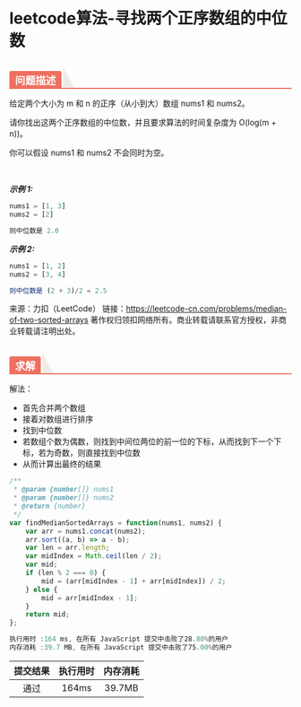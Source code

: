 # leetcode算法-寻找两个正序数组的中位数

<h2 style="margin-top: 30px; margin-bottom: 15px; padding: 0px; font-weight: bold; color: black; border-bottom: 2px solid rgb(239, 112, 96); font-size: 1.3em;" data-id="heading-1"><span style="display: none;" class="prefix"></span><span style="display: inline-block; font-weight: bold; background: rgb(239, 112, 96); color: #ffffff; padding: 3px 10px 1px; border-top-right-radius: 3px; border-top-left-radius: 3px; margin-right: 3px;" class="content">问题描述</span><span class="suffix"></span><span style="display: inline-block; vertical-align: bottom; border-bottom: 36px solid #efebe9; border-right: 20px solid transparent;"> </span></h2>

给定两个大小为 m 和 n 的正序（从小到大）数组 nums1 和 nums2。

请你找出这两个正序数组的中位数，并且要求算法的时间复杂度为 O(log(m + n))。

你可以假设 nums1 和 nums2 不会同时为空。

 

***示例 1:***

```js
nums1 = [1, 3]
nums2 = [2]

则中位数是 2.0
```

***示例 2:***

```js
nums1 = [1, 2]
nums2 = [3, 4]

则中位数是 (2 + 3)/2 = 2.5
```

来源：力扣（LeetCode）
链接：https://leetcode-cn.com/problems/median-of-two-sorted-arrays
著作权归领扣网络所有。商业转载请联系官方授权，非商业转载请注明出处。

<h2 style="margin-top: 30px; margin-bottom: 15px; padding: 0px; font-weight: bold; color: black; border-bottom: 2px solid rgb(239, 112, 96); font-size: 1.3em;" data-id="heading-1"><span style="display: none;" class="prefix"></span><span style="display: inline-block; font-weight: bold; background: rgb(239, 112, 96); color: #ffffff; padding: 3px 10px 1px; border-top-right-radius: 3px; border-top-left-radius: 3px; margin-right: 3px;" class="content">求解</span><span class="suffix"></span><span style="display: inline-block; vertical-align: bottom; border-bottom: 36px solid #efebe9; border-right: 20px solid transparent;"> </span></h2>

解法：

- 首先合并两个数组
- 接着对数组进行排序
- 找到中位数
- 若数组个数为偶数，则找到中间位两位的前一位的下标，从而找到下一个下标，若为奇数，则直接找到中位数
- 从而计算出最终的结果


```js
/**
 * @param {number[]} nums1
 * @param {number[]} nums2
 * @return {number}
 */
var findMedianSortedArrays = function(nums1, nums2) {
    var arr = nums1.concat(nums2);
    arr.sort((a, b) => a - b);
    var len = arr.length;
    var midIndex = Math.ceil(len / 2);
    var mid;
    if (len % 2 === 0) {
        mid = (arr[midIndex - 1] + arr[midIndex]) / 2;
    } else {
        mid = arr[midIndex - 1];
    }
    return mid;
};
```

```js
执行用时 :164 ms, 在所有 JavaScript 提交中击败了28.80%的用户
内存消耗 :39.7 MB, 在所有 JavaScript 提交中击败了75.00%的用户
```

| 提交结果 | 执行用时 | 内存消耗 |
|:------:|:------:|:-------:|
|   通过  | 164ms  |  39.7MB |
